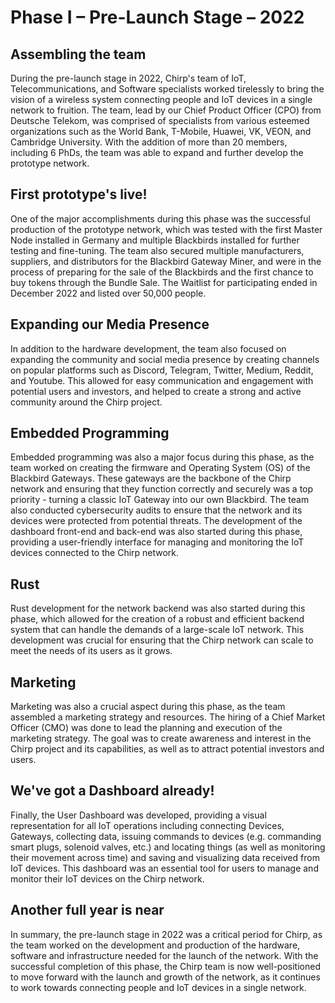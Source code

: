 # Phase I – Pre-Launch Stage – 2022 

## Assembling the team
During the pre-launch stage in 2022, Chirp's team of IoT, Telecommunications, and Software specialists worked tirelessly to bring the vision of a wireless system connecting people and IoT devices in a single network to fruition. The team, lead by our Chief Product Officer (CPO) from Deutsche Telekom, was comprised of specialists from various esteemed organizations such as the World Bank, T-Mobile, Huawei, VK, VEON, and Cambridge University. With the addition of more than 20 members, including 6 PhDs, the team was able to expand and further develop the prototype network.

## First prototype's live!
One of the major accomplishments during this phase was the successful production of the prototype network, which was tested with the first Master Node installed in Germany and multiple Blackbirds installed for further testing and fine-tuning. The team also secured multiple manufacturers, suppliers, and distributors for the Blackbird Gateway Miner, and were in the process of preparing for the sale of the Blackbirds and the first chance to buy tokens through the Bundle Sale. The Waitlist for participating ended in December 2022 and listed over 50,000 people.

## Expanding our Media Presence
In addition to the hardware development, the team also focused on expanding the community and social media presence by creating channels on popular platforms such as Discord, Telegram, Twitter, Medium, Reddit, and Youtube. This allowed for easy communication and engagement with potential users and investors, and helped to create a strong and active community around the Chirp project.

## Embedded Programming
Embedded programming was also a major focus during this phase, as the team worked on creating the firmware and Operating System (OS) of the Blackbird Gateways. These gateways are the backbone of the Chirp network and ensuring that they function correctly and securely was a top priority - turning a classic IoT Gateway into our own Blackbird. The team also conducted cybersecurity audits to ensure that the network and its devices were protected from potential threats. The development of the dashboard front-end and back-end was also started during this phase, providing a user-friendly interface for managing and monitoring the IoT devices connected to the Chirp network.

## Rust
Rust development for the network backend was also started during this phase, which allowed for the creation of a robust and efficient backend system that can handle the demands of a large-scale IoT network. This development was crucial for ensuring that the Chirp network can scale to meet the needs of its users as it grows.

## Marketing 
Marketing was also a crucial aspect during this phase, as the team assembled a marketing strategy and resources. The hiring of a Chief Market Officer (CMO) was done to lead the planning and execution of the marketing strategy. The goal was to create awareness and interest in the Chirp project and its capabilities, as well as to attract potential investors and users.

## We've got a Dashboard already!
Finally, the User Dashboard was developed, providing a visual representation for all IoT operations including connecting Devices, Gateways, collecting data, issuing commands to devices (e.g. commanding smart plugs, solenoid valves, etc.) and locating things (as well as monitoring their movement across time) and saving and visualizing data received from IoT devices. This dashboard was an essential tool for users to manage and monitor their IoT devices on the Chirp network.

## Another full year is near
In summary, the pre-launch stage in 2022 was a critical period for Chirp, as the team worked on the development and production of the hardware, software and infrastructure needed for the launch of the network. With the successful completion of this phase, the Chirp team is now well-positioned to move forward with the launch and growth of the network, as it continues to work towards connecting people and IoT devices in a single network.
